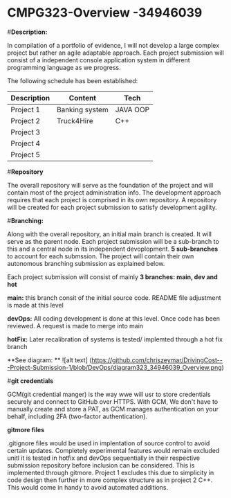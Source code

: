 # CMPG323-Overview  -34946039

#**Description:**

In compilation of a portfolio of evidence, I will not develop a large complex project but rather an agile adaptable approach. Each project submission will consist of a independent console application system in different  programming language as we progress.

The following schedule has been established:

|Description       |Content            |Tech             |
|------------------|-------------------|-----------------|
Project 1|Banking system|JAVA OOP
Project 2|Truck4Hire|C++
Project 3| |  
Project 4| |  
Project 5| |  

#**Repository**

The overall repository will serve as the foundation of the project and will contain most of the project administration info. The development approach requires that each project is comprised in its own repository. A repository will be created for each project submission to satisfy development agility.

#**Branching:**

Along with the overall repository, an initial main branch is created. It will serve as the parent node. Each project submission will be a sub-branch to this and a central node in its independent devoplopment. **5 sub-branches** to account for each submssion. The project will contain their own autonomous branching submission as explained below.

Each project submission will consist of mainly **3 branches: main, dev and hot** 

**main:** this branch consit of the initial source code. README file adjustment is made at this level

**devOps:** All coding development is done at this level. Once code has been reviewed. A request is made to merge into main

**hotFix:** Later recalibration of systems is tested/
implemted through a hot fix branch

**See diagram: ** ![alt text] (https://github.com/chriszeymar/DrivingCost---Project-Submission-1/blob/DevOps/diagram323_34946039_Overview.png)

#**git credentials**

GCM(git credential manger) is the way wwe will usr to store credentials securely and connect to GitHub over HTTPS. With GCM, We don't have to manually create and store a PAT, as GCM manages authentication on your behalf, including 2FA (two-factor authentication).

**gitmore files**

.gitignore files would be used in implentation of source control to avoid certain updates. Completely experimental features would remain excluded unitl it is tested in hotfix and devOps sequentially in their respective submission repository before inclusion can be considered. This is implemented through gitmore. Project 1 excludes this due to simplicity in code design then further in more complex structure as in project 2 C++. This would come in handy to avoid automated additions.
